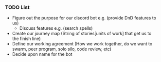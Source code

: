 ### TODO List 
- Figure out the purpose for our discord bot e.g. (provide DnD features to us)
    - Discuss features e.g. (search spells)
- Create our journey map (String of stories[units of work] that get us to the finish line)
- Define our working agreement (How we work together, do we want to swarm, peer program, solo silo, code review, etc)
- Decide upon name for the bot
